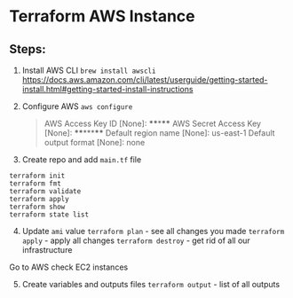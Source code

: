 # Terraform AWS Instance

## Steps:

1. Install AWS CLI `brew install awscli`
   https://docs.aws.amazon.com/cli/latest/userguide/getting-started-install.html#getting-started-install-instructions

2. Configure AWS
   `aws configure`
   <br>

   > AWS Access Key ID [None]: **\*\***\***\*\***
   > AWS Secret Access Key [None]: **\*\***\*\*\***\*\***
   > Default region name [None]: us-east-1
   > Default output format [None]: none

3. Create repo and add `main.tf` file

```
terraform init
terraform fmt
terraform validate
terraform apply
terraform show
terraform state list
```

4. Update `ami` value
   `terraform plan` - see all changes you made
   `terraform apply` - apply all changes
   `terraform destroy` - get rid of all our infrastructure

Go to AWS check EC2 instances

5. Create variables and outputs files
   `terraform output` - list of all outputs
